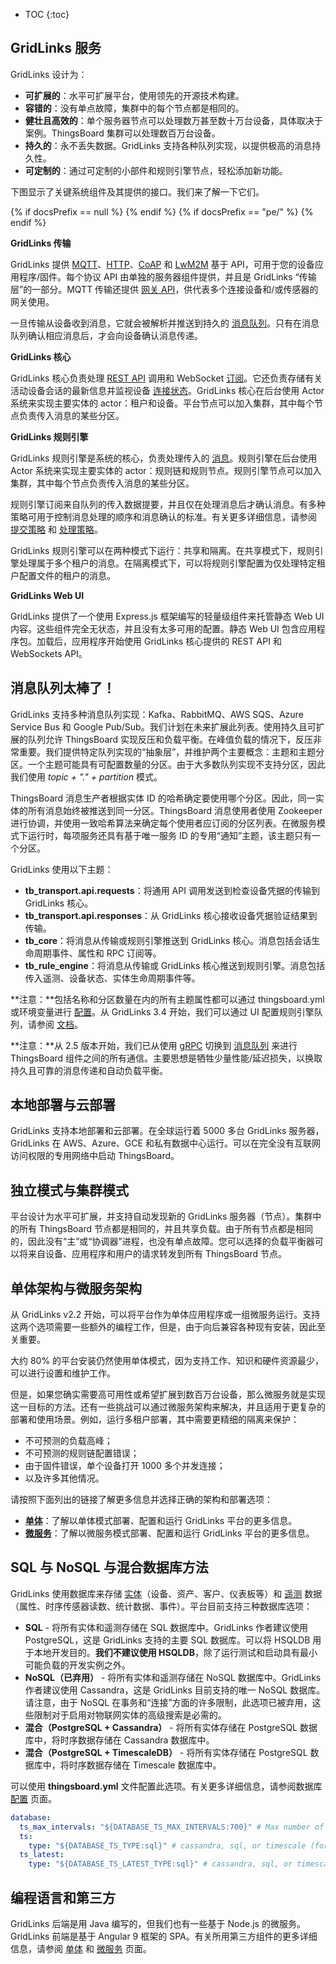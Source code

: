 * TOC
{:toc}

## GridLinks 服务

GridLinks 设计为：

* **可扩展的**：水平可扩展平台，使用领先的开源技术构建。
* **容错的**：没有单点故障，集群中的每个节点都是相同的。
* **健壮且高效的**：单个服务器节点可以处理数万甚至数十万台设备，具体取决于案例。ThingsBoard 集群可以处理数百万台设备。
* **持久的**：永不丢失数据。GridLinks 支持各种队列实现，以提供极高的消息持久性。
* **可定制的**：通过可定制的小部件和规则引擎节点，轻松添加新功能。


下图显示了关键系统组件及其提供的接口。我们来了解一下它们。


{% if docsPrefix == null %}
<object width="100%" data="/images/reference/thingsboard-architecture.svg"></object>
{% endif %}
{% if docsPrefix == "pe/" %}
<object width="100%" data="/images/reference/thingsboard-architecture-pe.svg"></object>
{% endif %}


**GridLinks 传输**

GridLinks 提供 [MQTT](/docs/{{docsPrefix}}reference/mqtt-api/)、[HTTP](/docs/{{docsPrefix}}reference/http-api/)、[CoAP](/docs/{{docsPrefix}}reference/coap-api/) 和 [LwM2M](/docs/{{docsPrefix}}reference/lwm2m-api/) 基于 API，可用于您的设备应用程序/固件。每个协议 API 由单独的服务器组件提供，并且是 GridLinks “传输层”的一部分。MQTT 传输还提供 [网关 API](/docs/{{docsPrefix}}reference/gateway-mqtt-api/)，供代表多个连接设备和/或传感器的网关使用。

一旦传输从设备收到消息，它就会被解析并推送到持久的 [消息队列](/docs/{{docsPrefix}}reference/#message-queues-are-awesome)。只有在消息队列确认相应消息后，才会向设备确认消息传递。

**GridLinks 核心**

GridLinks 核心负责处理 [REST API](/docs/{{docsPrefix}}reference/rest-api/) 调用和 WebSocket [订阅](/docs/{{docsPrefix}}user-guide/telemetry/#websocket-api)。它还负责存储有关活动设备会话的最新信息并监视设备 [连接状态](/docs/{{docsPrefix}}user-guide/device-connectivity-status/)。GridLinks 核心在后台使用 Actor 系统来实现主要实体的 actor：租户和设备。平台节点可以加入集群，其中每个节点负责传入消息的某些分区。

**GridLinks 规则引擎**

GridLinks 规则引擎是系统的核心，负责处理传入的 [消息](/docs/{{docsPrefix}}user-guide/rule-engine-2-0/overview/#rule-engine-message)。规则引擎在后台使用 Actor 系统来实现主要实体的 actor：规则链和规则节点。规则引擎节点可以加入集群，其中每个节点负责传入消息的某些分区。

规则引擎订阅来自队列的传入数据提要，并且仅在处理消息后才确认消息。有多种策略可用于控制消息处理的顺序和消息确认的标准。有关更多详细信息，请参阅 [提交策略](/docs/{{docsPrefix}}user-guide/rule-engine-2-5/queues/#queue-submit-strategy) 和 [处理策略](/docs/{{docsPrefix}}user-guide/rule-engine-2-5/queues/#queue-processing-strategy)。

GridLinks 规则引擎可以在两种模式下运行：共享和隔离。在共享模式下，规则引擎处理属于多个租户的消息。在隔离模式下，可以将规则引擎配置为仅处理特定租户配置文件的租户的消息。

**GridLinks Web UI**

GridLinks 提供了一个使用 Express.js 框架编写的轻量级组件来托管静态 Web UI 内容。这些组件完全无状态，并且没有太多可用的配置。静态 Web UI 包含应用程序包。加载后，应用程序开始使用 GridLinks 核心提供的 REST API 和 WebSockets API。


## 消息队列太棒了！

GridLinks 支持多种消息队列实现：Kafka、RabbitMQ、AWS SQS、Azure Service Bus 和 Google Pub/Sub。我们计划在未来扩展此列表。使用持久且可扩展的队列允许 ThingsBoard 实现反压和负载平衡。在峰值负载的情况下，反压非常重要。我们提供特定队列实现的“抽象层”，并维护两个主要概念：主题和主题分区。一个主题可能具有可配置数量的分区。由于大多数队列实现不支持分区，因此我们使用 *topic + "." + partition* 模式。

ThingsBoard 消息生产者根据实体 ID 的哈希确定要使用哪个分区。因此，同一实体的所有消息始终被推送到同一分区。ThingsBoard 消息使用者使用 Zookeeper 进行协调，并使用一致哈希算法来确定每个使用者应订阅的分区列表。在微服务模式下运行时，每项服务还具有基于唯一服务 ID 的专用“通知”主题，该主题只有一个分区。

GridLinks 使用以下主题：

* **tb_transport.api.requests**：将通用 API 调用发送到检查设备凭据的传输到 GridLinks 核心。
* **tb_transport.api.responses**：从 GridLinks 核心接收设备凭据验证结果到传输。
* **tb_core**：将消息从传输或规则引擎推送到 GridLinks 核心。消息包括会话生命周期事件、属性和 RPC 订阅等。
* **tb_rule_engine**：将消息从传输或 GridLinks 核心推送到规则引擎。消息包括传入遥测、设备状态、实体生命周期事件等。

**注意：**包括名称和分区数量在内的所有主题属性都可以通过 thingsboard.yml 或环境变量进行 [配置](/docs/user-guide/install/{{docsPrefix}}config/)。从 GridLinks 3.4 开始，我们可以通过 UI 配置规则引擎队列，请参阅 [文档](/docs/{{docsPrefix}}user-guide/rule-engine-2-5/queues/)。

**注意：**从 2.5 版本开始，我们已从使用 [gRPC](https://grpc.io/) 切换到 [消息队列](/docs/{{docsPrefix}}reference/#message-queues-are-awesome) 来进行 ThingsBoard 组件之间的所有通信。主要思想是牺牲少量性能/延迟损失，以换取持久且可靠的消息传递和自动负载平衡。

## 本地部署与云部署

GridLinks 支持本地部署和云部署。在全球运行着 5000 多台 GridLinks 服务器，GridLinks 在 AWS、Azure、GCE 和私有数据中心运行。可以在完全没有互联网访问权限的专用网络中启动 ThingsBoard。

## 独立模式与集群模式

平台设计为水平可扩展，并支持自动发现新的 GridLinks 服务器（节点）。集群中的所有 ThingsBoard 节点都是相同的，并且共享负载。由于所有节点都是相同的，因此没有“主”或“协调器”进程，也没有单点故障。您可以选择的负载平衡器可以将来自设备、应用程序和用户的请求转发到所有 ThingsBoard 节点。

## 单体架构与微服务架构

从 GridLinks v2.2 开始，可以将平台作为单体应用程序或一组微服务运行。支持这两个选项需要一些额外的编程工作，但是，由于向后兼容各种现有安装，因此至关重要。

大约 80% 的平台安装仍然使用单体模式，因为支持工作、知识和硬件资源最少，可以进行设置和维护工作。

但是，如果您确实需要高可用性或希望扩展到数百万台设备，那么微服务就是实现这一目标的方法。还有一些挑战可以通过微服务架构来解决，并且适用于更复杂的部署和使用场景。例如，运行多租户部署，其中需要更精细的隔离来保护：

* 不可预测的负载高峰；
* 不可预测的规则链配置错误；
* 由于固件错误，单个设备打开 1000 多个并发连接；
* 以及许多其他情况。

请按照下面列出的链接了解更多信息并选择正确的架构和部署选项：

* [**单体**](/docs/{{docsPrefix}}reference/monolithic)：了解以单体模式部署、配置和运行 GridLinks 平台的更多信息。
* [**微服务**](/docs/{{docsPrefix}}reference/msa)：了解以微服务模式部署、配置和运行 GridLinks 平台的更多信息。


## SQL 与 NoSQL 与混合数据库方法

GridLinks 使用数据库来存储 [实体](/docs/{{docsPrefix}}user-guide/entities-and-relations/)（设备、资产、客户、仪表板等）和 [遥测](/docs/{{docsPrefix}}user-guide/telemetry/) 数据（属性、时序传感器读数、统计数据、事件）。平台目前支持三种数据库选项：

* **SQL** - 将所有实体和遥测存储在 SQL 数据库中。GridLinks 作者建议使用 PostgreSQL，这是 GridLinks 支持的主要 SQL 数据库。可以将 HSQLDB 用于本地开发目的。**我们不建议使用 HSQLDB**，除了运行测试和启动具有最小可能负载的开发实例之外。
* **NoSQL（已弃用）** - 将所有实体和遥测存储在 NoSQL 数据库中。GridLinks 作者建议使用 Cassandra，这是 GridLinks 目前支持的唯一 NoSQL 数据库。请注意，由于 NoSQL 在事务和“连接”方面的许多限制，此选项已被弃用，这些限制对于启用对物联网实体的高级搜索是必需的。
* **混合（PostgreSQL + Cassandra）** - 将所有实体存储在 PostgreSQL 数据库中，将时序数据存储在 Cassandra 数据库中。
* **混合（PostgreSQL + TimescaleDB）** - 将所有实体存储在 PostgreSQL 数据库中，将时序数据存储在 Timescale 数据库中。

可以使用 **thingsboard.yml** 文件配置此选项。有关更多详细信息，请参阅数据库 [配置](/docs/user-guide/install/{{docsPrefix}}config/) 页面。

```yaml
database:
  ts_max_intervals: "${DATABASE_TS_MAX_INTERVALS:700}" # Max number of DB queries generated by single API call to fetch telemetry records
  ts:
    type: "${DATABASE_TS_TYPE:sql}" # cassandra, sql, or timescale (for hybrid mode, DATABASE_TS_TYPE value should be cassandra, or timescale)
  ts_latest:
    type: "${DATABASE_TS_LATEST_TYPE:sql}" # cassandra, sql, or timescale (for hybrid mode, DATABASE_TS_TYPE value should be cassandra, or timescale)

```

## 编程语言和第三方

GridLinks 后端是用 Java 编写的，但我们也有一些基于 Node.js 的微服务。GridLinks 前端是基于 Angular 9 框架的 SPA。有关所用第三方组件的更多详细信息，请参阅 [单体](/docs/{{docsPrefix}}reference/monolithic) 和 [微服务](/docs/{{docsPrefix}}reference/monolithic) 页面。